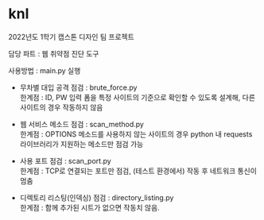 # knl

2022년도 1학기 캡스톤 디자인 팀 프로젝트

담당 파트 : 웹 취약점 진단 도구

사용방법 : main.py 실행

- 무차별 대입 공격 점검 : brute_force.py <br>
한계점 : ID, PW 입력 폼을 특정 사이트의 기준으로 확인할 수 있도록 설계해, 다른 사이트의 경우 작동하지 않음

- 웹 서비스 메소드 점검 : scan_method.py <br>
한계점 : OPTIONS 메소드를 사용하지 않는 사이트의 경우 python 내 requests 라이브러리가 지원하는 메소드만 점검 가능

- 사용 포트 점검 : scan_port.py <br>
한계점 : TCP로 연결되는 포트만 점검, (테스트 환경에서) 작동 후 네트워크 통신이 멈춤

- 디렉토리 리스팅(인덱싱) 점검 : directory_listing.py <br>
한계점 : 함께 추가된 시트가 없으면 작동치 않음.